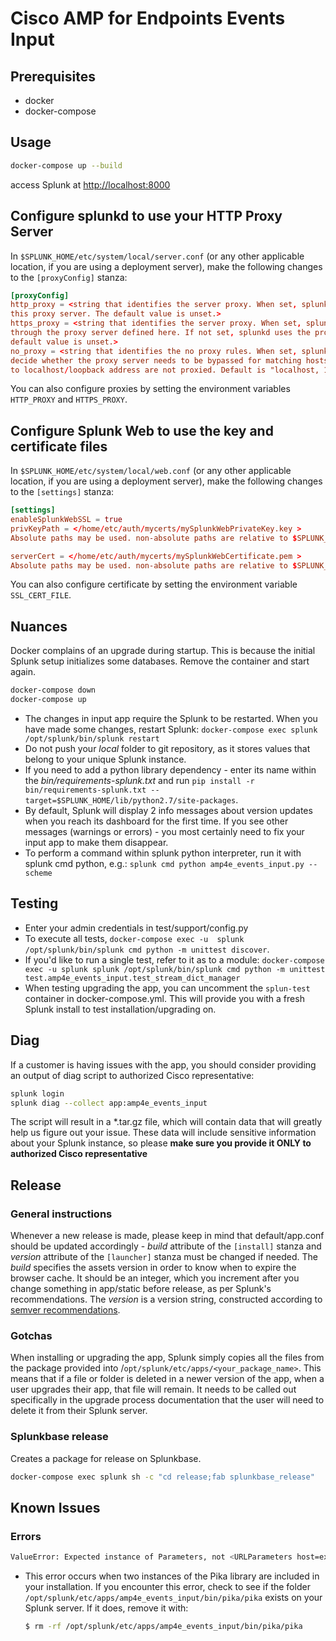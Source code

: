 # Cisco AMP for Endpoints Events Input

## Prerequisites

* docker
* docker-compose

## Usage

```bash
docker-compose up --build
```

access Splunk at [http://localhost:8000](http://localhost:8000)

## Configure splunkd to use your HTTP Proxy Server

In `$SPLUNK_HOME/etc/system/local/server.conf` (or any other applicable location, if you are using a deployment server),
make the following changes to the `[proxyConfig]` stanza:

```conf
[proxyConfig]
http_proxy = <string that identifies the server proxy. When set, splunkd sends all HTTP requests through
this proxy server. The default value is unset.>
https_proxy = <string that identifies the server proxy. When set, splunkd sends all HTTPS requests
through the proxy server defined here. If not set, splunkd uses the proxy defined in http_proxy. The
default value is unset.>
no_proxy = <string that identifies the no proxy rules. When set, splunkd uses the [no_proxy] rules to
decide whether the proxy server needs to be bypassed for matching hosts and IP Addresses. Requests going
to localhost/loopback address are not proxied. Default is "localhost, 127.0.0.1, ::1">
```

You can also configure proxies by setting the environment variables `HTTP_PROXY` and `HTTPS_PROXY`.

## Configure Splunk Web to use the key and certificate files

In `$SPLUNK_HOME/etc/system/local/web.conf` (or any other applicable location, if you are using a deployment server),
make the following changes to the `[settings]` stanza:

```conf
[settings]
enableSplunkWebSSL = true
privKeyPath = </home/etc/auth/mycerts/mySplunkWebPrivateKey.key >
Absolute paths may be used. non-absolute paths are relative to $SPLUNK_HOME

serverCert = </home/etc/auth/mycerts/mySplunkWebCertificate.pem >
Absolute paths may be used. non-absolute paths are relative to $SPLUNK_HOME
```

You can also configure certificate by setting the environment variable `SSL_CERT_FILE`.

## Nuances

Docker complains of an upgrade during startup. This is because the initial Splunk setup initializes some databases.
Remove the container and start again.

```bash
docker-compose down
docker-compose up
```

* The changes in input app require the Splunk to be restarted. When you have made some changes, restart Splunk: `docker-compose exec splunk /opt/splunk/bin/splunk restart`
* Do not push your *local* folder to git repository, as it stores values that belong to your unique Splunk instance.
* If you need to add a python library dependency - enter its name within the *bin/requirements-splunk.txt* and run `pip install -r bin/requirements-splunk.txt --target=$SPLUNK_HOME/lib/python2.7/site-packages`.
* By default, Splunk will display 2 info messages about version updates when you reach its dashboard for the first time. If you see other messages (warnings or errors) - you most certainly need to fix your input app to make them disappear.
* To perform a command within splunk python interpreter, run it with splunk cmd python, e.g.: `splunk cmd python amp4e_events_input.py --scheme`

## Testing

* Enter your admin credentials in test/support/config.py
* To execute all tests, `docker-compose exec -u  splunk /opt/splunk/bin/splunk cmd python -m unittest discover`.
* If you'd like to run a single test, refer to it as to a module:
    `docker-compose exec -u splunk splunk /opt/splunk/bin/splunk cmd python -m unittest test.amp4e_events_input.test_stream_dict_manager`
* When testing upgrading the app, you can uncomment the `splun-test` container in docker-compose.yml. This will provide you with a fresh Splunk install to test installation/upgrading on.

## Diag

If a customer is having issues with the app, you should consider providing an output of diag script to authorized Cisco
representative:

```bash
splunk login
splunk diag --collect app:amp4e_events_input
```

The script will result in a *.tar.gz file, which will contain data that will greatly help us figure out your issue. These data will include sensitive information about your Splunk instance, so please **make sure you provide it ONLY to authorized Cisco representative**

## Release

### General instructions

Whenever a new release is made, please keep in mind that default/app.conf should be updated accordingly - *build* attribute of the `[install]` stanza and *version* attribute of the `[launcher]` stanza must be changed if needed. The *build* specifies the assets version in order to know when to expire the browser cache. It should be an integer, which you increment after you change something in app/static before release, as per Splunk's recommendations. The *version* is a version string, constructed according to [semver recommendations](https://semver.org/).

### Gotchas

When installing or upgrading the app, Splunk simply copies all the files from the package provided into /`opt/splunk/etc/apps/<your_package_name>`. This means that if a file or folder is deleted in a newer version of the app, when a user upgrades their app, that file will remain. It needs to be called out specifically in the upgrade process documentation that the user will need to delete it from their Splunk server.

### Splunkbase release

Creates a package for release on Splunkbase.

```bash
docker-compose exec splunk sh -c "cd release;fab splunkbase_release"
```

## Known Issues

### Errors

```bash
ValueError: Expected instance of Parameters, not <URLParameters host=export-streaming.amp.cisco.com port=443 virtual_host=/ ssl=True>
```

* This error occurs when two instances of the Pika library are included in your installation. If you encounter this error, check to see if the folder `/opt/splunk/etc/apps/amp4e_events_input/bin/pika/pika` exists on your Splunk server. If it does, remove it with:

    ```bash
    $ rm -rf /opt/splunk/etc/apps/amp4e_events_input/bin/pika/pika
    ```
